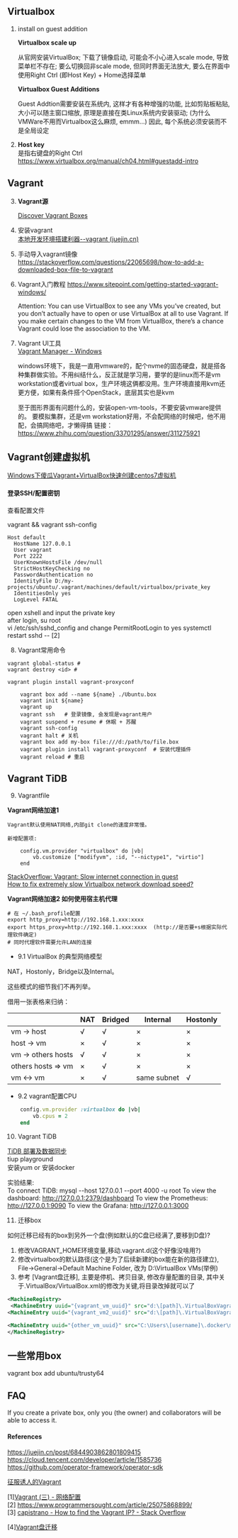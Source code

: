 
## Virtualbox

1. install on guest addition

	**Virtualbox scale up**

	从官网安装VirtualBox; 下载了镜像启动, 可能会不小心进入scale mode, 导致菜单栏不存在; 要么切换回非scale mode, 但同时界面无法放大, 要么在界面中使用Right Ctrl (即Host Key) + Home选择菜单

	**Virtualbox Guest Additions**

	Guest Addtion需要安装在系统内, 这样才有各种增强的功能, 比如剪贴板粘贴, 大小可以随主窗口缩放, 原理是直接在类Linux系统内安装驱动; (为什么VMWare不用而Virtualbox这么麻烦, emmm...)
	因此, 每个系统必须安装而不是全局设定

2. **Host key**  
	是指右键盘的Right Ctrl
	https://www.virtualbox.org/manual/ch04.html#guestadd-intro

## Vagrant

3. **Vagrant源**

 	[Discover Vagrant Boxes](https://app.vagrantup.com/boxes/search)


4. 安装vagrant  
	[本地开发环境搭建利器--vagrant (juejin.cn)](http://mirrors.opencas.cn/ubuntu-vagrant/vagrant/)

5. 手动导入vagrant镜像  
	https://stackoverflow.com/questions/22065698/how-to-add-a-downloaded-box-file-to-vagrant


6. Vagrant入门教程
	https://www.sitepoint.com/getting-started-vagrant-windows/

	Attention:
	You can use VirtualBox to see any VMs you’ve created, but you don’t actually have to open or use VirtualBox at all to use Vagrant. If you make certain changes to the VM from VirtualBox, there’s a chance Vagrant could lose the association to the VM.

7. Vagrant UI工具  
	[Vagrant Manager - Windows](https://www.vagrantmanager.com/windows/)

	windows环境下，我是一直用vmware的，配个nvme的固态硬盘，就是搭各种集群做实验。不用纠结什么，反正就是学习用，要学的是linux而不是vm workstation或者virtual box，生产环境这俩都没用。生产环境直接用kvm还更方便，如果有条件搭个OpenStack，底层其实也是kvm

	至于图形界面有问题什么的，安装open-vm-tools，不要安装vmware提供的。
	要模拟集群，还是vm workstation好用，不会配网络的时候吧，他不用配，会搞网络吧，才懒得搞
	链接：https://www.zhihu.com/question/33701295/answer/311275921

## Vagrant创建虚拟机
[Windows下傻瓜Vagrant+VirtualBox快速创建centos7虚拟机](https://juejin.cn/post/6844903862801809415)

#### 登录SSH/配置密钥
查看配置文件

vagrant && vagrant ssh-config
```
Host default
  HostName 127.0.0.1
  User vagrant
  Port 2222
  UserKnownHostsFile /dev/null
  StrictHostKeyChecking no
  PasswordAuthentication no
  IdentityFile D:/my-projects/ubuntu/.vagrant/machines/default/virtualbox/private_key
  IdentitiesOnly yes
  LogLevel FATAL
```

open xshell and input the private key  
after login, su root  
vi /etc/ssh/sshd_config and change PermitRootLogin to yes
systemctl restart sshd   -- [2]

8. Vagrant常用命令
~~~shell
vagrant global-status #
vagrant destroy <id> #

vagrant plugin install vagrant-proxyconf

	vagrant box add --name ${name} ./Ubuntu.box  
	vagrant init ${name}
	vagrant up
	vagrant ssh   # 登录镜像, 会发现是vagrant用户
	vagrant suspend + resume # 休眠 + 苏醒
	vagrant ssh-config
	vagrant halt # 关机
	vagrant box add my-box file:///d:/path/to/file.box
	vagrant plugin install vagrant-proxyconf  # 安装代理插件
	vagrant reload # 重启
~~~

## Vagrant TiDB

9. Vagrantfile

**Vagrant网络加速1**

	Vagrant默认使用NAT网络,内部git clone的速度非常慢。

	新增配置项:
~~~
	config.vm.provider "virtualbox" do |vb|
		vb.customize ["modifyvm", :id, "--nictype1", "virtio"]
	end
~~~

[StackOverflow: Vagrant: Slow internet connection in guest](https://serverfault.com/questions/495914/vagrant-slow-internet-connection-in-guest/496612)  
[How to fix extremely slow Virtualbox network download speed?](https://superuser.com/questions/850357/how-to-fix-extremely-slow-virtualbox-network-download-speed)

**Vagrant网络加速2 如何使用宿主机代理**

```shell
# 在 ~/.bash_profile配置
export http_proxy=http://192.168.1.xxx:xxxx
export https_proxy=http://192.168.1.xxx:xxxx  (http://是否要+s根据实际代理软件确定)  
# 同时代理软件需要允许LAN的连接

```

- 9.1 VirtualBox 的典型网络模型  

NAT，Hostonly，Bridge以及Internal。

这些模式的细节我们不再列举。

借用一张表格来归纳：

|| NAT	| Bridged	| Internal	| Hostonly |
| -- | -- | -- | -- | -- |
|vm -> host	| √	| √	| ×	| × |
|host -> vm	| ×	| √	| ×	| × |
|vm -> others hosts	| √	| √	| ×	| × |
|others hosts => vm	| ×	| √	| ×	| × |
|vm <-> vm	| ×	| √	| same subnet	| √ |

- 9.2
	vagrant配置CPU

~~~ruby
	config.vm.provider :virtualbox do |vb|
		vb.cpus = 2
	end
~~~

10. Vagrant TiDB

[TiDB 部署及数据同步](https://dudashuang.com/tidb/)  
tiup playground  
安装yum or 安装docker  

实验结果:  
	To connect TiDB: mysql --host 127.0.0.1 --port 4000 -u root
	To view the dashboard: http://127.0.0.1:2379/dashboard
	To view the Prometheus: http://127.0.0.1:9090
	To view the Grafana: http://127.0.0.1:3000

11. 迁移box

如何迁移已经有的box到另外一个盘(例如默认的C盘已经满了,要移到D盘)?

1. 修改VAGRANT_HOME环境变量,移动.vagrant.d(这个好像没啥用?)  
2. 修改virtualbox的默认路径(这个是为了后续新建的box能在新的路径建立), File->General->Default Machine Folder,
改为 D:\VirtualBox VMs(举例)
3. 参考 [Vagrant盘迁移], 主要是停机、拷贝目录, 修改存量配置的目录, 其中关于.VirtualBox/VirtualBox.xml的修改为关键,将目录改掉就可以了
~~~xml
<MachineRegistry>
 <MachineEntry uuid="{vagrant_vm_uuid}" src="d:\[path]\.VirtualBoxVagrantVMs\[vagrant_vm_name]\[vagrant_vm_name].vbox"/>
<MachineEntry uuid="{vagrant_vm2_uuid}" src="d:\[path]\.VirtualBoxVagrantVMs\[vagrant_vm2_name]\[vagrant_vm2_name].vbox"/>

<MachineEntry uuid="{other_vm_uuid}" src="C:\Users\[username]\.docker\machine\machines\default\default\default.vbox"/>
</MachineRegistry>
~~~

## 一些常用box
vagrant box add ubuntu/trusty64  

## FAQ
If you create a private box, only you (the owner) and collaborators will be able to access it.


#### References
https://juejin.cn/post/6844903862801809415  
https://cloud.tencent.com/developer/article/1585736  
https://github.com/operator-framework/operator-sdk  

[征服诱人的Vagrant](https://www.huaweicloud.com/articles/0e7b0fe6ca2fc4d60c9fdfaf61e05092.html)

[1][Vagrant (三) - 网络配置](https://www.jianshu.com/p/a1bc23bc7892)  
[2] https://www.programmersought.com/article/25075868899/  
[3] [capistrano - How to find the Vagrant IP? - Stack Overflow](https://stackoverflow.com/questions/14870900/how-to-find-the-vagrant-ip)  

[4][Vagrant盘迁移](https://medium.com/@cedricdue/moving-vagrant-boxes-and-related-virtualbox-vms-to-another-drive-f1d7c50d20bc)
